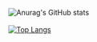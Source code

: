 ![Anurag's GitHub stats](https://github-readme-stats.vercel.app/api?username=dgrfps&count_private=true&show_icons=true&include_all_commits=true)
<br />
<br />
[![Top Langs](https://github-readme-stats.vercel.app/api/top-langs/?username=dgrfps&langs_count=10&layout=compact)](https://github.com/anuraghazra/github-readme-stats)
